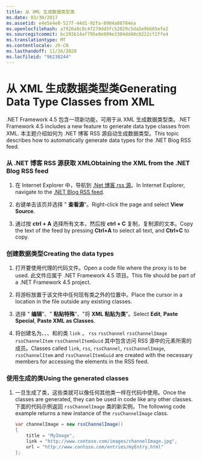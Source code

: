 ```yaml
---
title: 从 XML 生成数据类型类
ms.date: 03/30/2017
ms.assetid: e4e5e4e8-527f-44d1-92fa-8904a08784ea
ms.openlocfilehash: a7920a8c8c4f279dd3fc52029c5da5e9b685efe2
ms.sourcegitcommit: bc293b14af795e0e999e3304dd40c0222cf2ffe4
ms.translationtype: MT
ms.contentlocale: zh-CN
ms.lasthandoff: 11/26/2020
ms.locfileid: "96238244"
---
```

# <a name="generating-data-type-classes-from-xml"></a><span data-ttu-id="98cb7-102">从 XML 生成数据类型类</span><span class="sxs-lookup"><span data-stu-id="98cb7-102">Generating Data Type Classes from XML</span></span>

<span data-ttu-id="98cb7-103">.NET Framework 4.5 包含一项新功能，可用于从 XML 生成数据类型类。</span><span class="sxs-lookup"><span data-stu-id="98cb7-103">.NET Framework 4.5 includes a new feature to generate data type classes from XML.</span></span> <span data-ttu-id="98cb7-104">本主题介绍如何为 .NET 博客 RSS 源自动生成数据类型。</span><span class="sxs-lookup"><span data-stu-id="98cb7-104">This topic describes how to automatically generate data types for the .NET Blog RSS feed.</span></span>  
  
### <a name="obtaining-the-xml-from-the-net-blog-rss-feed"></a><span data-ttu-id="98cb7-105">从 .NET 博客 RSS 源获取 XML</span><span class="sxs-lookup"><span data-stu-id="98cb7-105">Obtaining the XML from the .NET Blog RSS feed</span></span>  
  
1. <span data-ttu-id="98cb7-106">在 Internet Explorer 中，导航到 [.Net 博客 rss 源](https://devblogs.microsoft.com/dotnet/feed/)。</span><span class="sxs-lookup"><span data-stu-id="98cb7-106">In Internet Explorer, navigate to the [.NET Blog RSS feed](https://devblogs.microsoft.com/dotnet/feed/).</span></span>  
  
2. <span data-ttu-id="98cb7-107">右键单击该页并选择 " **查看源**"。</span><span class="sxs-lookup"><span data-stu-id="98cb7-107">Right-click the page and select **View Source**.</span></span>  
  
3. <span data-ttu-id="98cb7-108">通过按 **ctrl + A** 选择所有文本，然后按 **ctrl + C** 复制，复制源的文本。</span><span class="sxs-lookup"><span data-stu-id="98cb7-108">Copy the text of the feed by pressing **Ctrl+A** to select all text, and **Ctrl+C** to copy.</span></span>  
  
### <a name="creating-the-data-types"></a><span data-ttu-id="98cb7-109">创建数据类型</span><span class="sxs-lookup"><span data-stu-id="98cb7-109">Creating the data types</span></span>  
  
1. <span data-ttu-id="98cb7-110">打开要使用代理的代码文件。</span><span class="sxs-lookup"><span data-stu-id="98cb7-110">Open a code file where the proxy is to be used.</span></span> <span data-ttu-id="98cb7-111">此文件应属于 .NET Framework 4.5 项目。</span><span class="sxs-lookup"><span data-stu-id="98cb7-111">This file should be part of a .NET Framework 4.5 project.</span></span>  
  
2. <span data-ttu-id="98cb7-112">将游标放置于该文件中任何现有类之外的位置中。</span><span class="sxs-lookup"><span data-stu-id="98cb7-112">Place the cursor in a location in the file outside any existing classes.</span></span>  
  
3. <span data-ttu-id="98cb7-113">选择 " **编辑**"、" **粘贴特殊**"、"将 **XML 粘贴为类**"。</span><span class="sxs-lookup"><span data-stu-id="98cb7-113">Select **Edit**, **Paste Special**, **Paste XML as Classes**.</span></span>  
  
4. <span data-ttu-id="98cb7-114">将创建名为、、、和的类 `link` ， `rss` `rssChannel` `rssChannelImage` `rssChannelItem` `rssChannelItemGuid` 其中包含访问 RSS 源中的元素所需的成员。</span><span class="sxs-lookup"><span data-stu-id="98cb7-114">Classes called `link`, `rss`, `rssChannel`, `rssChannelImage`, `rssChannelItem` and `rssChannelItemGuid` are created with the necessary members for accessing the elements in the RSS feed.</span></span>  
  
### <a name="using-the-generated-classes"></a><span data-ttu-id="98cb7-115">使用生成的类</span><span class="sxs-lookup"><span data-stu-id="98cb7-115">Using the generated classes</span></span>  
  
1. <span data-ttu-id="98cb7-116">一旦生成了类，这些类就可以像任何其他类一样在代码中使用。</span><span class="sxs-lookup"><span data-stu-id="98cb7-116">Once the classes are generated, they can be used in code like any other classes.</span></span> <span data-ttu-id="98cb7-117">下面的代码示例返回 `rssChannelImage` 类的新实例。</span><span class="sxs-lookup"><span data-stu-id="98cb7-117">The following code example returns a new instance of the `rssChannelImage` class.</span></span>  
  
    ```csharp
    var channelImage = new rssChannelImage()
    {
        title = "MyImage",
        link = "http://www.contoso.com/images/channelImage.jpg",
        url = "http://www.contoso.com/entries/myEntry.html"
    };  
    ```

